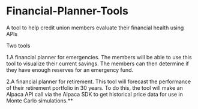 # Financial-Planner-Tools
A tool to help credit union members evaluate their financial health using APIs

Two tools

1.A financial planner for emergencies. The members will be able to use this tool to visualize their current savings.
The members can then determine if they have enough reserves for an emergency fund.

2.A financial planner for retirement. This tool will forecast the performance of their retirement portfolio in 30 years.
To do this, the tool will make an Alpaca API call via the Alpaca SDK to get historical price data for use in Monte Carlo simulations.**

